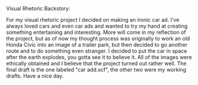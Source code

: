 Visual Rhetoric Backstory: 

For my visual rhetoric project I decided on making an ironic car ad. I've always loved cars and even car ads and wanted to try my hand at creating something entertaining and interesting. More will come in my reflection of the project, but as of now my thought process was originally to work an old Honda Civic into an image of a trailer park, but then decided to go another route and to do something even stranger. I decided to put the car in space after the earth explodes, you gotta see it to believe it. All of the images were ethically obtained and I believe that the project turned out rather well. The final draft is the one labeled "car add.xcf", the other two were my working drafts. Have a nice day.
